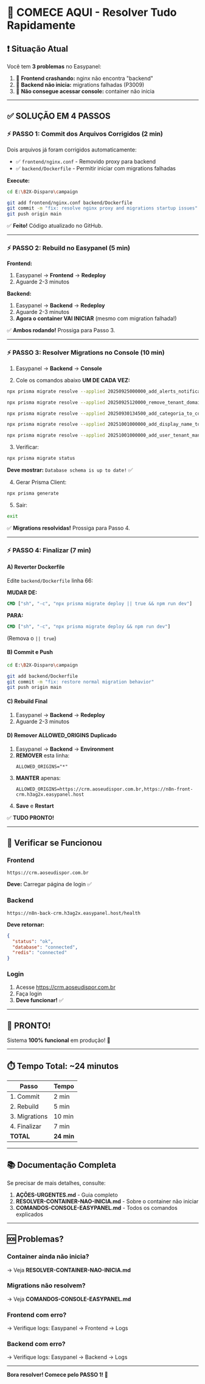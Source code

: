 # 🚀 COMECE AQUI - Resolver Tudo Rapidamente

## ❗ Situação Atual

Você tem **3 problemas** no Easypanel:

1. 🔴 **Frontend crashando:** nginx não encontra "backend"
2. 🔴 **Backend não inicia:** migrations falhadas (P3009)
3. 🔴 **Não consegue acessar console:** container não inicia

---

## ✅ SOLUÇÃO EM 4 PASSOS

### ⚡ PASSO 1: Commit dos Arquivos Corrigidos (2 min)

Dois arquivos já foram corrigidos automaticamente:
- ✅ `frontend/nginx.conf` - Removido proxy para backend
- ✅ `backend/Dockerfile` - Permitir iniciar com migrations falhadas

**Execute:**

```bash
cd E:\B2X-Disparo\campaign

git add frontend/nginx.conf backend/Dockerfile
git commit -m "fix: resolve nginx proxy and migrations startup issues"
git push origin main
```

✅ **Feito!** Código atualizado no GitHub.

---

### ⚡ PASSO 2: Rebuild no Easypanel (5 min)

**Frontend:**
1. Easypanel → **Frontend** → **Redeploy**
2. Aguarde 2-3 minutos

**Backend:**
1. Easypanel → **Backend** → **Redeploy**
2. Aguarde 2-3 minutos
3. **Agora o container VAI INICIAR** (mesmo com migration falhada!)

✅ **Ambos rodando!** Prossiga para Passo 3.

---

### ⚡ PASSO 3: Resolver Migrations no Console (10 min)

1. Easypanel → **Backend** → **Console**

2. Cole os comandos abaixo **UM DE CADA VEZ:**

```bash
npx prisma migrate resolve --applied 20250925000000_add_alerts_notifications
```

```bash
npx prisma migrate resolve --applied 20250925120000_remove_tenant_domain
```

```bash
npx prisma migrate resolve --applied 20250930134500_add_categoria_to_contacts
```

```bash
npx prisma migrate resolve --applied 20251001000000_add_display_name_to_sessions
```

```bash
npx prisma migrate resolve --applied 20251001000000_add_user_tenant_many_to_many
```

3. Verificar:

```bash
npx prisma migrate status
```

**Deve mostrar:** `Database schema is up to date!` ✅

4. Gerar Prisma Client:

```bash
npx prisma generate
```

5. Sair:

```bash
exit
```

✅ **Migrations resolvidas!** Prossiga para Passo 4.

---

### ⚡ PASSO 4: Finalizar (7 min)

#### A) Reverter Dockerfile

Edite `backend/Dockerfile` linha 66:

**MUDAR DE:**
```dockerfile
CMD ["sh", "-c", "npx prisma migrate deploy || true && npm run dev"]
```

**PARA:**
```dockerfile
CMD ["sh", "-c", "npx prisma migrate deploy && npm run dev"]
```

(Remova o `|| true`)

#### B) Commit e Push

```bash
cd E:\B2X-Disparo\campaign

git add backend/Dockerfile
git commit -m "fix: restore normal migration behavior"
git push origin main
```

#### C) Rebuild Final

1. Easypanel → **Backend** → **Redeploy**
2. Aguarde 2-3 minutos

#### D) Remover ALLOWED_ORIGINS Duplicado

1. Easypanel → **Backend** → **Environment**
2. **REMOVER** esta linha:
   ```
   ALLOWED_ORIGINS="*"
   ```
3. **MANTER** apenas:
   ```
   ALLOWED_ORIGINS=https://crm.aoseudispor.com.br,https://n8n-front-crm.h3ag2x.easypanel.host
   ```
4. **Save** e **Restart**

✅ **TUDO PRONTO!**

---

## 🎯 Verificar se Funcionou

### Frontend
```
https://crm.aoseudispor.com.br
```
**Deve:** Carregar página de login ✅

### Backend
```
https://n8n-back-crm.h3ag2x.easypanel.host/health
```
**Deve retornar:**
```json
{
  "status": "ok",
  "database": "connected",
  "redis": "connected"
}
```

### Login
1. Acesse https://crm.aoseudispor.com.br
2. Faça login
3. **Deve funcionar!** ✅

---

## 🎉 PRONTO!

Sistema **100% funcional** em produção! 🚀

---

## ⏱️ Tempo Total: ~24 minutos

| Passo | Tempo |
|-------|-------|
| 1. Commit | 2 min |
| 2. Rebuild | 5 min |
| 3. Migrations | 10 min |
| 4. Finalizar | 7 min |
| **TOTAL** | **24 min** |

---

## 📚 Documentação Completa

Se precisar de mais detalhes, consulte:

1. **AÇÕES-URGENTES.md** - Guia completo
2. **RESOLVER-CONTAINER-NAO-INICIA.md** - Sobre o container não iniciar
3. **COMANDOS-CONSOLE-EASYPANEL.md** - Todos os comandos explicados

---

## 🆘 Problemas?

### Container ainda não inicia?
→ Veja **RESOLVER-CONTAINER-NAO-INICIA.md**

### Migrations não resolvem?
→ Veja **COMANDOS-CONSOLE-EASYPANEL.md**

### Frontend com erro?
→ Verifique logs: Easypanel → Frontend → Logs

### Backend com erro?
→ Verifique logs: Easypanel → Backend → Logs

---

**Bora resolver! Comece pelo PASSO 1! 💪**
